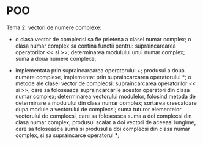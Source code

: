 # POO
Tema 2. vectori de numere complexe:
 - o clasa vector de complecsi sa fie prietena a clasei numar complex;
o clasa numar complex sa contina functii pentru: supraincarcarea operatorilor &lt;&lt; si
&gt;&gt;; determinarea modulului unui numar complex; suma a doua numere complexe,

 - implementata prin supraincarcarea operatorului +; produsul a doua numere
complexe, implementat prin supraincarcarea operatorului *;
o metode ale clasei vector de complecsi: supraincarcarea operatorilor &lt;&lt; si &gt;&gt;, care
sa foloseasca supraincarcarile acestor operatori din clasa numar complex;
determinarea vectorului modulelor, folosind metoda de determinare a modulului
din clasa numar complex; sortarea crescatoare dupa module a vectorului de
complecsi; suma tuturor elementelor vectorului de complecsi, care sa foloseasca
suma a doi complecsi din clasa numar complex; produsul scalar a doi vectori de
aceeasi lungime, care sa foloseasca suma si produsul a doi complecsi din clasa
numar complex, si sa supraincarce operatorul *;
